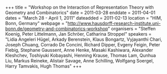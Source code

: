 +++
title = "Workshop on the Interaction of Representation Theory with Geometry and Combinatorics"
date = 2011-03-28
enddate = 2011-04-01
dates = "March 28 - April 1, 2011"
dateadded = 2011-02-13
location = "HIM, Bonn, Germany"
webpage = "http://www.hausdorff-research-institute.uni-bonn.de/geometry-and-combinatorics-workshop"
organisers = "Steffen Koenig, Peter Littelmann, Jan Schröer, Catharina Stroppel"
speakers = "Lidia Angeleri Hügel, Arkady Berenstein, Klaus Bongartz, Vyjayanthi Chari, Joseph Chuang, Corrado De Concini, Richard Dipper, Evgeny Feigin, Peter Fiebig, Stephane Gaussent, Anne Henke, Masaki Kashiwara, Alexander Kleshchev, Toshiyuki Kobayashi, Henning Krause, Thomas Lam, Qunhua Liu, Markus Reineke, Alistair Savage, Anne Schilling, Wolfgang Soergel, Harry Tamvakis, Hugh Thomas"
+++
